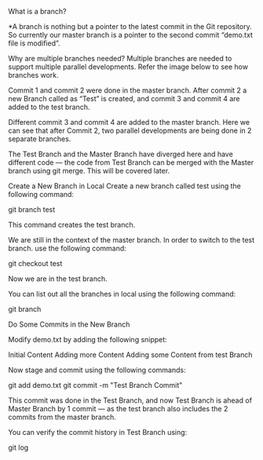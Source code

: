 What is a branch?
 
*A branch is nothing but a pointer to the latest commit in the Git repository. So currently our master branch is a pointer to the second commit “demo.txt file is modified”.

Why are multiple branches needed?
Multiple branches are needed to support multiple parallel developments. Refer the image below to see how branches work.

Commit 1 and commit 2 were done in the master branch. After commit 2 a new Branch called as “Test” is created, and commit 3 and commit 4 are added to the test branch.

Different commit 3 and commit 4 are added to the master branch. Here we can see that after Commit 2, two parallel developments are being done in 2 separate branches.

The Test Branch and the Master Branch have diverged here and have different code — the code from Test Branch can be merged with the Master branch using git merge. This will be covered later.

Create a New Branch in Local
Create a new branch called test using the following command:

git branch test

This command creates the test branch.

We are still in the context of the master branch. In order to switch to the test branch. use the following command:

git checkout test

Now we are in the test branch.

You can list out all the branches in local using the following command:

git branch

Do Some Commits in the New Branch

Modify demo.txt by adding the following snippet:

Initial Content Adding more Content Adding some Content from test Branch

Now stage and commit using the following commands:

git add demo.txt git commit -m "Test Branch Commit"

This commit was done in the Test Branch, and now Test Branch is ahead of Master Branch by 1 commit — as the test branch also includes the 2 commits from the master branch.

You can verify the commit history in Test Branch using:

git log
